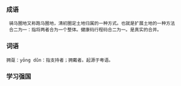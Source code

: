 ### 成语

```
 骑马圈地又称跑马圈地，清初圈定土地归属的一种方式。也就是扩展土地的一种方法
 合二为一：指将两者合为一个整体。健康码行程码合二为一。是真实的合并。
```


### 词语

```
拥趸：yōng dǔn：指支持者；拥戴者。起源于粤语。
```


### 学习强国

```

```